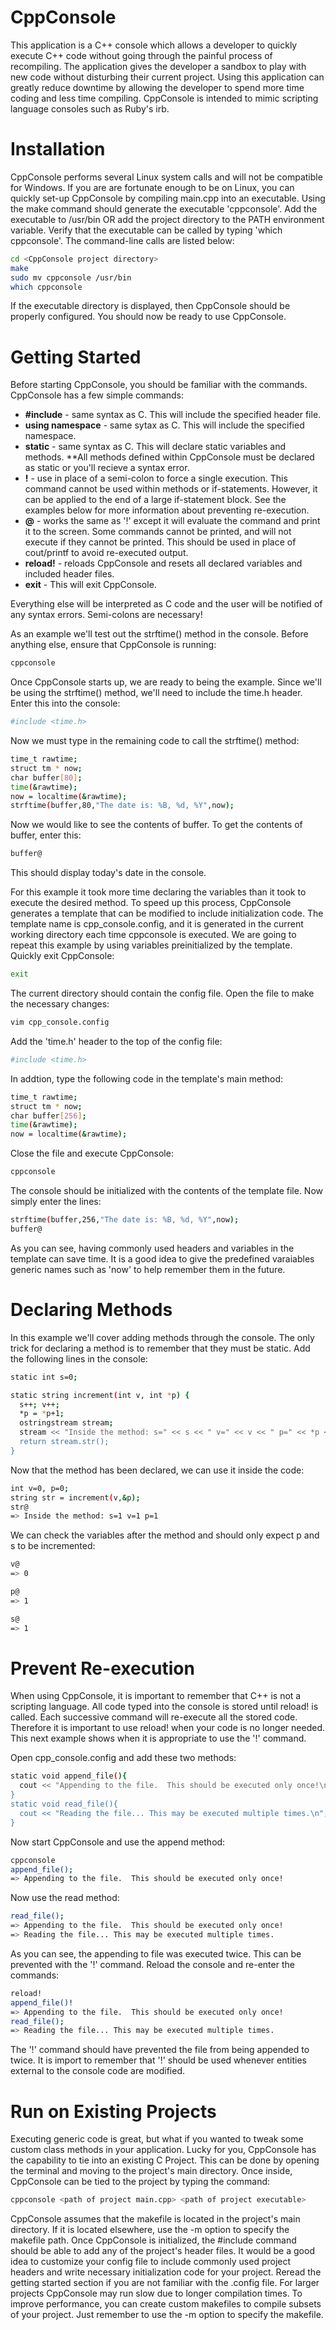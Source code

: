 CppConsole
==========

This application is a C++ console which allows a developer to quickly execute C++ code without going through the painful process of recompiling.  The application gives the developer a sandbox to play with new code without disturbing their current project.  Using this application can greatly reduce downtime by allowing the developer to spend more time coding and less time compiling.  CppConsole is intended to mimic scripting language consoles such as Ruby's irb.   

Installation
============

CppConsole performs several Linux system calls and will not be compatible for Windows.  If you are are fortunate enough to be on Linux, you can quickly set-up CppConsole by compiling main.cpp into an executable.  Using the make command should generate the executable 'cppconsole'.  Add the executable to /usr/bin OR add the project directory to the PATH environment variable.  Verify that the executable can be called by typing 'which cppconsole'.  The command-line calls are listed below:

```bash
cd <CppConsole project directory>
make
sudo mv cppconsole /usr/bin
which cppconsole
```

If the executable directory is displayed, then CppConsole should be properly configured.  You should now be ready to use CppConsole.

Getting Started
===============

Before starting CppConsole, you should be familiar with the commands.  CppConsole has a few simple commands:
- **#include** - same syntax as C.  This will include the specified header file.
- **using namespace** - same sytax as C.  This will include the specified namespace.
- **static** - same syntax as C.  This will declare static variables and methods.  **All methods defined within CppConsole must be declared as static or you'll recieve a syntax error.
- **!** - use in place of a semi-colon to force a single execution.  This command cannot be used within methods or if-statements.  However, it can be applied to the end of a large if-statement block.  See the examples below for more information about preventing re-execution.
- **@** - works the same as '!' except it will evaluate the command and print it to the screen.  Some commands cannot be printed, and will not execute if they cannot be printed.  This should be used in place of cout/printf to avoid re-executed output.
- **reload!** - reloads CppConsole and resets all declared variables and included header files.
- **exit** - This will exit CppConsole.
 
Everything else will be interpreted as C code and the user will be notified of any syntax errors.  Semi-colons are necessary!

As an example we'll test out the strftime() method in the console.  Before anything else, ensure that CppConsole is running:

```bash
cppconsole
```

Once CppConsole starts up, we are ready to being the example.  Since we'll be using the strftime() method, we'll need to include the time.h header.  Enter this into the console:

```bash
#include <time.h>
```

Now we must type in the remaining code to call the strftime() method:

```bash
time_t rawtime;
struct tm * now;
char buffer[80];
time(&rawtime);
now = localtime(&rawtime);
strftime(buffer,80,"The date is: %B, %d, %Y",now);
```

Now we would like to see the contents of buffer.  To get the contents of buffer, enter this:

```bash
buffer@
```

This should display today's date in the console.

For this example it took more time declaring the variables than it took to execute the desired method.  To speed up this process, CppConsole generates a template that can be modified to include initialization code.  The template name is cpp_console.config, and it is generated in the current working directory each time cppconsole is executed.  We are going to repeat this example by using variables preinitialized by the template.  Quickly exit CppConsole:

```bash
exit
```

The current directory should contain the config file.  Open the file to make the necessary changes:

```bash
vim cpp_console.config
```

Add the 'time.h' header to the top of the config file:

```bash
#include <time.h>
```

In addtion, type the following code in the template's main method:

```bash
time_t rawtime;
struct tm * now;
char buffer[256];
time(&rawtime);
now = localtime(&rawtime);
```

Close the file and execute CppConsole:

```bash
cppconsole
```

The console should be initialized with the contents of the template file.  Now simply enter the lines:

```bash
strftime(buffer,256,"The date is: %B, %d, %Y",now);
buffer@
```
As you can see, having commonly used headers and variables in the template can save time.  It is a good idea to give the predefined varaiables generic names such as 'now' to help remember them in the future.

Declaring Methods
=================
In this example we'll cover adding methods through the console.  The only trick for declaring a method is to remember that they must be static.  Add the following lines in the console:

```bash
static int s=0;

static string increment(int v, int *p) {
  s++; v++; 
  *p = *p+1;
  ostringstream stream;
  stream << "Inside the method: s=" << s << " v=" << v << " p=" << *p << "\n";
  return stream.str();
}
```

Now that the method has been declared, we can use it inside the code:

```bash
int v=0, p=0;
string str = increment(v,&p);
str@
=> Inside the method: s=1 v=1 p=1
```

We can check the variables after the method and should only expect p and s to be incremented:

```bash
v@
=> 0
```
```bash
p@
=> 1
```
```bash
s@
=> 1
```

Prevent Re-execution
====================
When using CppConsole, it is important to remember that C++ is not a scripting language.  All code typed into the console is stored until reload! is called.  Each successive command will re-execute all the stored code.  Therefore it is important to use reload! when your code is no longer needed.  This next example shows when it is appropriate to use the '!' command.

Open cpp_console.config and add these two methods: 

```bash
static void append_file(){
  cout << "Appending to the file.  This should be executed only once!\n";
} 
static void read_file(){
  cout << "Reading the file... This may be executed multiple times.\n";
}
```

Now start CppConsole and use the append method:

```bash
cppconsole
append_file();
=> Appending to the file.  This should be executed only once!
```

Now use the read method:

```bash
read_file();
=> Appending to the file.  This should be executed only once!
=> Reading the file... This may be executed multiple times.
```

As you can see, the appending to file was executed twice.  This can be prevented with the '!' command.  Reload the console and re-enter the commands:

```bash
reload!
append_file()!
=> Appending to the file.  This should be executed only once!
read_file();
=> Reading the file... This may be executed multiple times.
```

The '!' command should have prevented the file from being appended to twice.  It is import to remember that '!' should be used whenever entities external to the console code are modified.

Run on Existing Projects
========================

Executing generic code is great, but what if you wanted to tweak some custom class methods in your application.  Lucky for you, CppConsole has the capability to tie into an existing C Project.  This can be done by opening the terminal and moving to the project's main directory.  Once inside, CppConsole can be tied to the project by typing the command:

```bash
cppconsole <path of project main.cpp> <path of project executable>
```

CppConsole assumes that the makefile is located in the project's main directory.  If it is located elsewhere, use the -m option to specify the makefile path. Once CppConsole is initialized, the #include command should be able to add any of the project's header files.  It would be a good idea to customize your config file to include commonly used project headers and write necessary initialization code for your project.  Reread the getting started section if you are not familiar with the .config file. For larger projects CppConsole may run slow due to longer compilation times.  To improve performance, you can create custom makefiles to compile subsets of your project.  Just remember to use the -m option to specify the makefile.
